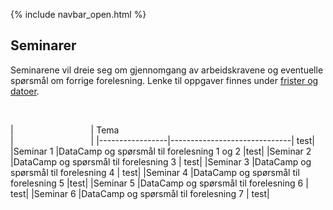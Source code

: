 {% include navbar_open.html %}
## Seminarer

<p>Seminarene vil dreie seg om gjennomgang av arbeidskravene og eventuelle spørsmål om forrige forelesning. Lenke til oppgaver finnes under <a href='https://uit-sok-1003-h22.github.io/frister.html'>frister og datoer</a>. </p><br>								


| <img width=120/>|  Tema <img width=500/>       | <img width=120/>|
|-----------------|------------------------------| test|
|Seminar 1        |DataCamp og spørsmål til forelesning 1 og 2 |test|
|Seminar 2        |DataCamp og spørsmål til forelesning 3 | test|
|Seminar 3        |DataCamp og spørsmål til forelesning 4 | test|
|Seminar 4        |DataCamp og spørsmål til forelesning 5 |test|
|Seminar 5        |DataCamp og spørsmål til forelesning 6 | test|
|Seminar 6        |DataCamp og spørsmål til forelesning 7 | test|

